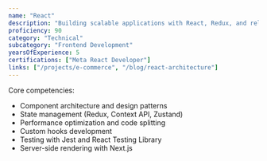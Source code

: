 ```yaml
---
name: "React"
description: "Building scalable applications with React, Redux, and related ecosystem tools. Experienced in both class and functional components, hooks, and state management solutions."
proficiency: 90
category: "Technical"
subcategory: "Frontend Development"
yearsOfExperience: 5
certifications: ["Meta React Developer"]
links: ["/projects/e-commerce", "/blog/react-architecture"]
---
```


Core competencies:
- Component architecture and design patterns
- State management (Redux, Context API, Zustand)
- Performance optimization and code splitting
- Custom hooks development
- Testing with Jest and React Testing Library
- Server-side rendering with Next.js